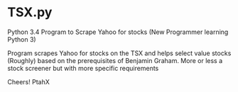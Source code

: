 # TSX.py
Python 3.4 Program to Scrape Yahoo for stocks  (New Programmer learning Python 3)

Program scrapes Yahoo for stocks on the TSX and helps select value stocks (Roughly) based on the prerequisites of Benjamin Graham. 
More or less a stock screener but with more specific requirements

Cheers! 
PtahX
